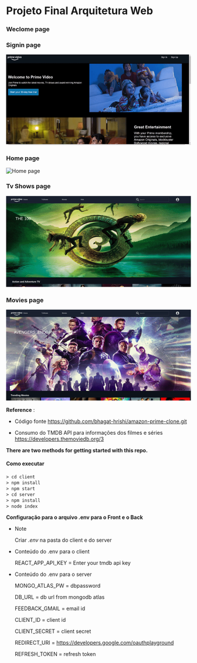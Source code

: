 # Projeto Final Arquitetura Web


### Weclome page

### Signin page
![Signin page](./static/signin.gif)

### Home page
![Home page](./static/home.gif)

### Tv Shows page
![Tv Shows page](./static/tvshows.gif)

### Movies page
![Movies page](./static/movies.gif)


**Reference** : 

* Código fonte 
    https://github.com/bhagat-hrishi/amazon-prime-clone.git

* Consumo do TMDB API para informações dos filmes e séries
    https://developers.themoviedb.org/3


**There are two methods for getting started with this repo.**


#### Como executar

```
> cd client
> npm install
> npm start
> cd server 
> npm install
> node index
```


**Configuração para o arquivo .env para o Front e o Back** 
* Note 
    
    Criar *.env*  na pasta do client e do server

*  Conteúdo do .env para o client

    REACT_APP_API_KEY = Enter your tmdb api key

* Conteúdo do .env para o server

    MONGO_ATLAS_PW = dbpassword

    DB_URL = db url from mongodb atlas

    FEEDBACK_GMAIL = email id

    CLIENT_ID = client id

    CLIENT_SECRET = client secret

    REDIRECT_URI = https://developers.google.com/oauthplayground

    REFRESH_TOKEN = refresh token




